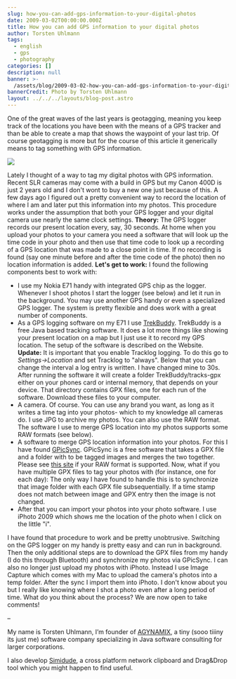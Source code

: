 ```yaml
---
slug: how-you-can-add-gps-information-to-your-digital-photos
date: 2009-03-02T00:00:00.000Z
title: How you can add GPS information to your digital photos
author: Torsten Uhlmann
tags:
  - english
  - gps
  - photography
categories: []
description: null
banner: >-
  /assets/blog/2009-03-02-how-you-can-add-gps-information-to-your-digital-photos/banner.jpg
bannerCredit: Photo by Torsten Uhlmann
layout: ../../../layouts/blog-post.astro
---
```


One of the great waves of the last years is geotagging, meaning you keep track of the locations you have been with the means of a GPS tracker and than be able to create a map that shows the waypoint of your last trip. Of course geotagging is more but for the course of this article it generically means to tag something with GPS information.

[![](http://blog.agynamix.de/wp-content/uploads/2009/03/gps_tagged_photo-300x299.jpg)](/assets/blog/2009-03-02-how-you-can-add-gps-information-to-your-digital-photos/gps_tagged_photo.jpg)

Lately I thought of a way to tag my digital photos with GPS information. Recent SLR cameras may come with a build in GPS but my Canon 400D is just 2 years old and I don't wont to buy a new one just because of this. A few days ago I figured out a pretty convenient way to record the location of where I am and later put this information into my photos. This procedure works under the assumption that both your GPS logger and your digital camera use nearly the same clock settings. **Theory:** The GPS logger records our present location every, say, 30 seconds. At home when you upload your photos to your camera you need a software that will look up the time code in your photo and then use that time code to look up a recording of a GPS location that was made to a close point in time. If no recording is found (say one minute before and after the time code of the photo) then no location information is added. **Let's get to work:** I found the following components best to work with:

-   I use my Nokia E71 handy with integrated GPS chip as the logger. Whenever I shoot photos I start the logger (see below) and let it run in the background. You may use another GPS handy or even a specialized GPS logger. The system is pretty flexible and does work with a great number of components.
-   As a GPS logging software on my E71 I use [TrekBuddy](http://linuxtechs.net/kruch/tb/forum/index.php). TrekBuddy is a free Java based tracking software. It does a lot more things like showing your present location on a map but I just use it to record my GPS location. The setup of the software is described on the Website. **Update:** It is important that you enable Tracklog logging. To do this go to *Settings-&gt;Location* and set Tracklog to "always". Below that you can change the interval a log entry is written. I have changed mine to 30s. After running the software it will create a folder TrekBuddy/tracks-gpx either on your phones card or internal memory, that depends on your device. That directory contains GPX files, one for each run of the software. Download these files to your computer.
-   A camera. Of course. You can use any brand you want, as long as it writes a time tag into your photos- which to my knowledge all cameras do. I use JPG to archive my photos. You can also use the RAW format. The software I use to merge GPS location into my photos supports some RAW formats (see below).
-   A software to merge GPS location information into your photos. For this I have found [GPicSync](http://code.google.com/p/gpicsync/). GPicSync is a free software that takes a GPX file and a folder with to be tagged images and merges the two together. Please see [this site](http://code.google.com/p/gpicsync/wiki/RawFormats) if your RAW format is supported. Now, what if you have multiple GPX files to tag your photos with (for instance, one for each day): The only way I have found to handle this is to synchronize that image folder with each GPX file subsequentially. If a time stamp does not match between image and GPX entry then the image is not changed.
-   After that you can import your photos into your photo software. I use iPhoto 2009 which shows me the location of the photo when I click on the little "i".

I have found that procedure to work and be pretty unobtrusive. Switching on the GPS logger on my handy is pretty easy and can run in background. Then the only additional steps are to download the GPX files from my handy (I do this through Bluetooth) and synchronize my photos via GPicSync. I can also no longer just upload my photos with iPhoto. Instead I use Image Capture which comes with my Mac to upload the camera's photos into a temp folder. After the sync I import them into iPhoto. I don't know about you but I really like knowing where I shot a photo even after a long period of time. What do you think about the process? We are now open to take comments!

–

My name is Torsten Uhlmann, I’m founder of [AGYNAMIX](http://www.agynamix.de/), a tiny (sooo tiiiny its just me) software company specializing in Java software consulting for larger corporations.

I also develop [Simidude](http://www.simidude.com/), a cross platform network clipboard and Drag&Drop tool which you might happen to find useful.
